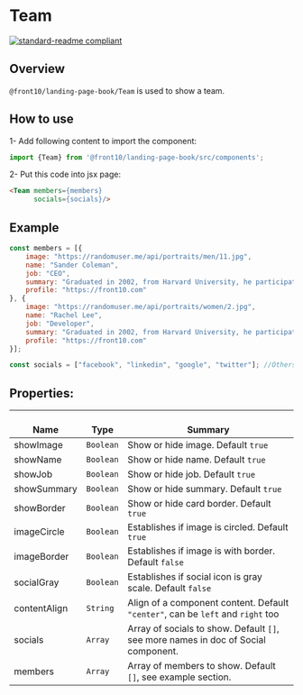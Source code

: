 # Team

[![standard-readme compliant](https://img.shields.io/badge/standard--readme-OK-green.svg?style=flat-square)](https://github.com/RichardLitt/standard-readme)

## Overview
`@front10/landing-page-book/Team` is used to show a team.

## How to use
1- Add following content to import the component:
```js
import {Team} from '@front10/landing-page-book/src/components';
```

2- Put this code into jsx page:
```html
<Team members={members}
      socials={socials}/>
```

## Example
```js
const members = [{
	image: "https://randomuser.me/api/portraits/men/11.jpg",
	name: "Sander Coleman",
	job: "CEO",
	summary: "Graduated in 2002, from Harvard University, he participated for 3 years in doctors without borders.",
	profile: "https://front10.com"
}, {
	image: "https://randomuser.me/api/portraits/women/2.jpg",
	name: "Rachel Lee",
	job: "Developer",
	summary: "Graduated in 2002, from Harvard University, he participated for 3 years in doctors without borders.",
	profile: "https://front10.com"
}];

const socials = ["facebook", "linkedin", "google", "twitter"]; //Others names in Social component.
```

## Properties:

| </br>Name   | </br>Type | </br>Summary                                                                                 | 
| ------------| - | ------------------------------------------------------------------------------------------------------ |
| showImage      | `Boolean` | Show or hide image. Default `true` |
| showName      | `Boolean` | Show or hide name. Default `true` |
| showJob      | `Boolean` | Show or hide job. Default `true` |
| showSummary      | `Boolean` | Show or hide summary. Default `true` |
| showBorder      | `Boolean` | Show or hide card border. Default `true` |
| imageCircle      | `Boolean` | Establishes if image is circled. Default `true` |
| imageBorder      | `Boolean` | Establishes if image is with border. Default `false` |
| socialGray      | `Boolean` | Establishes if social icon is gray scale. Default `false` |
| contentAlign      | `String` | Align of a component content. Default `"center"`, can be `left` and `right` too|
| socials      | `Array` | Array of socials to show. Default `[]`, see more names in doc of Social component.|
| members      | `Array` | Array of members to show. Default `[]`, see example section.|
